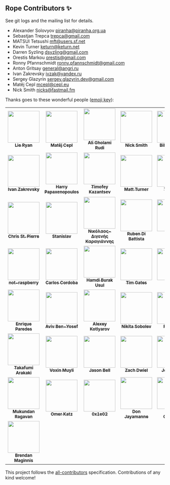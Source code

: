 ## Rope Contributors ✨

See git logs and the mailing list for details.

* Alexander Solovyov <piranha@piranha.org.ua>
* Sebastjan Trepca <trepca@gmail.com>
* MATSUI Tetsushi <mft@users.sf.net>
* Kevin Turner <keturn@keturn.net>
* Darren Syzling <dsyzling@gmail.com>
* Orestis Markou <orestis@gmail.com>
* Ronny Pfannschmidt <ronny.pfannschmidt@gmail.com>
* Anton Gritsay <general@angri.ru>
* Ivan Zakrevsky <ivzak@yandex.ru>
* Sergey Glazyrin <sergey.glazyrin.dev@gmail.com>
* Matěj Cepl <mcepl@cepl.eu>
* Nick Smith <nicks@fastmail.fm>


Thanks goes to these wonderful people ([emoji key](https://allcontributors.org/docs/en/emoji-key)):
<!-- ALL-CONTRIBUTORS-LIST:START - Do not remove or modify this section -->
<!-- prettier-ignore-start -->
<!-- markdownlint-disable -->
<table>
  <tr>
    <td align="center"><a href="https://github.com/lieryan"><img src="https://avatars.githubusercontent.com/u/1006989?v=4" width="100px;" alt=""/><br /><sub><b>Lie Ryan</b></sub></a></td>
    <td align="center"><a href="https://matej.ceplovi.cz/"><img src="https://avatars.githubusercontent.com/u/198999?v=4" width="100px;" alt=""/><br /><sub><b>Matěj Cepl</b></sub></a></td>
    <td align="center"><a href="http://litcave.rudi.ir/"><img src="https://avatars.githubusercontent.com/u/1139057?v=4" width="100px;" alt=""/><br /><sub><b>Ali Gholami Rudi</b></sub></a></td>
    <td align="center"><a href="https://github.com/soupytwist"><img src="https://avatars.githubusercontent.com/u/1455827?v=4" width="100px;" alt=""/><br /><sub><b>Nick Smith</b></sub></a></td>
    <td align="center"><a href="https://github.com/gwelymernans"><img src="https://avatars.githubusercontent.com/u/5993918?v=4" width="100px;" alt=""/><br /><sub><b>Bill Wendling</b></sub></a></td>
    <td align="center"><a href="https://github.com/sergeyglazyrindev"><img src="https://avatars.githubusercontent.com/u/2778340?v=4" width="100px;" alt=""/><br /><sub><b>sergeyglazyrindev</b></sub></a></td>
    <td align="center"><a href="https://github.com/climbus"><img src="https://avatars.githubusercontent.com/u/3043184?v=4" width="100px;" alt=""/><br /><sub><b>climbus</b></sub></a></td>
  </tr>
  <tr>
    <td align="center"><a href="https://emacsway.github.io/"><img src="https://avatars.githubusercontent.com/u/103293?v=4" width="100px;" alt=""/><br /><sub><b>Ivan Zakrevsky</b></sub></a></td>
    <td align="center"><a href="https://github.com/hpapaxen"><img src="https://avatars.githubusercontent.com/u/2028137?v=4" width="100px;" alt=""/><br /><sub><b>Harry Papaxenopoulos</b></sub></a></td>
    <td align="center"><a href="https://github.com/Levitanus"><img src="https://avatars.githubusercontent.com/u/29713891?v=4" width="100px;" alt=""/><br /><sub><b>Timofey Kazantsev</b></sub></a></td>
    <td align="center"><a href="https://mattst88.com/"><img src="https://avatars.githubusercontent.com/u/590254?v=4" width="100px;" alt=""/><br /><sub><b>Matt Turner</b></sub></a></td>
    <td align="center"><a href="https://github.com/tzing"><img src="https://avatars.githubusercontent.com/u/10195590?v=4" width="100px;" alt=""/><br /><sub><b>Tzu-ting</b></sub></a></td>
    <td align="center"><a href="https://macrolet.net/"><img src="https://avatars.githubusercontent.com/u/13713?v=4" width="100px;" alt=""/><br /><sub><b>Olof-Joachim Frahm (欧雅福)</b></sub></a></td>
    <td align="center"><a href="http://careers.stackoverflow.com/hayd"><img src="https://avatars.githubusercontent.com/u/1931852?v=4" width="100px;" alt=""/><br /><sub><b>Andy Hayden</b></sub></a></td>
  </tr>
  <tr>
    <td align="center"><a href="https://github.com/stpierre"><img src="https://avatars.githubusercontent.com/u/632407?v=4" width="100px;" alt=""/><br /><sub><b>Chris St. Pierre</b></sub></a></td>
    <td align="center"><a href="https://github.com/enomado"><img src="https://avatars.githubusercontent.com/u/707007?v=4" width="100px;" alt=""/><br /><sub><b>Stanislav</b></sub></a></td>
    <td align="center"><a href="https://github.com/Digenis"><img src="https://avatars.githubusercontent.com/u/2230180?v=4" width="100px;" alt=""/><br /><sub><b>Νικόλαος-Διγενής Καραγιάννης</b></sub></a></td>
    <td align="center"><a href="http://rdb.is/"><img src="https://avatars.githubusercontent.com/u/8077364?v=4" width="100px;" alt=""/><br /><sub><b>Ruben Di Battista</b></sub></a></td>
    <td align="center"><a href="http://www.jorgenschaefer.de/"><img src="https://avatars.githubusercontent.com/u/2500270?v=4" width="100px;" alt=""/><br /><sub><b>Jorgen Schäfer</b></sub></a></td>
    <td align="center"><a href="https://github.com/dsyzling"><img src="https://avatars.githubusercontent.com/u/8336737?v=4" width="100px;" alt=""/><br /><sub><b>Darren Syzling</b></sub></a></td>
    <td align="center"><a href="http://orestis.gr/"><img src="https://avatars.githubusercontent.com/u/9217?v=4" width="100px;" alt=""/><br /><sub><b>Orestis Markou</b></sub></a></td>
  </tr>
  <tr>
    <td align="center"><a href="https://github.com/not-raspberry"><img src="https://avatars.githubusercontent.com/u/12380813?v=4" width="100px;" alt=""/><br /><sub><b>not-raspberry</b></sub></a></td>
    <td align="center"><a href="https://github.com/ccordoba12"><img src="https://avatars.githubusercontent.com/u/365293?v=4" width="100px;" alt=""/><br /><sub><b>Carlos Cordoba</b></sub></a></td>
    <td align="center"><a href="https://github.com/hbusul"><img src="https://avatars.githubusercontent.com/u/25043169?v=4" width="100px;" alt=""/><br /><sub><b>Hamdi Burak Usul</b></sub></a></td>
    <td align="center"><a href="https://github.com/timgates42"><img src="https://avatars.githubusercontent.com/u/47873678?v=4" width="100px;" alt=""/><br /><sub><b>Tim Gates</b></sub></a></td>
    <td align="center"><a href="https://github.com/voidlily"><img src="https://avatars.githubusercontent.com/u/221749?v=4" width="100px;" alt=""/><br /><sub><b>voidlily</b></sub></a></td>
    <td align="center"><a href="https://github.com/orn688"><img src="https://avatars.githubusercontent.com/u/15459200?v=4" width="100px;" alt=""/><br /><sub><b>Oliver Newman</b></sub></a></td>
    <td align="center"><a href="https://github.com/RonnyPfannschmidt"><img src="https://avatars.githubusercontent.com/u/156838?v=4" width="100px;" alt=""/><br /><sub><b>Ronny Pfannschmidt</b></sub></a></td>
  </tr>
  <tr>
    <td align="center"><a href="https://github.com/iknite"><img src="https://avatars.githubusercontent.com/u/745710?v=4" width="100px;" alt=""/><br /><sub><b>Enrique Paredes</b></sub></a></td>
    <td align="center"><a href="https://avivbenyosef.com/"><img src="https://avatars.githubusercontent.com/u/114588?v=4" width="100px;" alt=""/><br /><sub><b>Aviv Ben-Yosef</b></sub></a></td>
    <td align="center"><a href="https://www.koterpillar.com/"><img src="https://avatars.githubusercontent.com/u/140276?v=4" width="100px;" alt=""/><br /><sub><b>Alexey Kotlyarov</b></sub></a></td>
    <td align="center"><a href="https://sobolevn.me/"><img src="https://avatars.githubusercontent.com/u/4660275?v=4" width="100px;" alt=""/><br /><sub><b>Nikita Sobolev</b></sub></a></td>
    <td align="center"><a href="https://github.com/thekrampus"><img src="https://avatars.githubusercontent.com/u/534033?v=4" width="100px;" alt=""/><br /><sub><b>Rob Kelly</b></sub></a></td>
    <td align="center"><a href="https://github.com/darren"><img src="https://avatars.githubusercontent.com/u/12817?v=4" width="100px;" alt=""/><br /><sub><b>Darren Hoo</b></sub></a></td>
    <td align="center"><a href="https://remi.rampin.org/"><img src="https://avatars.githubusercontent.com/u/426784?v=4" width="100px;" alt=""/><br /><sub><b>Remi Rampin</b></sub></a></td>
  </tr>
  <tr>
    <td align="center"><a href="https://github.com/tkf"><img src="https://avatars.githubusercontent.com/u/29282?v=4" width="100px;" alt=""/><br /><sub><b>Takafumi Arakaki</b></sub></a></td>
    <td align="center"><a href="http://permanentmarkers.nl/"><img src="https://avatars.githubusercontent.com/u/52858?v=4" width="100px;" alt=""/><br /><sub><b>Voxin Muyli</b></sub></a></td>
    <td align="center"><a href="http://jbell.net/"><img src="https://avatars.githubusercontent.com/u/2172539?v=4" width="100px;" alt=""/><br /><sub><b>Jason Bell</b></sub></a></td>
    <td align="center"><a href="https://github.com/dwiel"><img src="https://avatars.githubusercontent.com/u/29542?v=4" width="100px;" alt=""/><br /><sub><b>Zach Dwiel</b></sub></a></td>
    <td align="center"><a href="https://github.com/sirg3"><img src="https://avatars.githubusercontent.com/u/529190?v=4" width="100px;" alt=""/><br /><sub><b>Joe Ranieri</b></sub></a></td>
    <td align="center"><a href="https://github.com/dryobates"><img src="https://avatars.githubusercontent.com/u/4051569?v=4" width="100px;" alt=""/><br /><sub><b>Jakub STOLARSKI</b></sub></a></td>
    <td align="center"><a href="https://nfischer.github.io/"><img src="https://avatars.githubusercontent.com/u/5801521?v=4" width="100px;" alt=""/><br /><sub><b>Nate Fischer</b></sub></a></td>
  </tr>
  <tr>
    <td align="center"><a href="https://github.com/nonamedotc"><img src="https://avatars.githubusercontent.com/u/1994161?v=4" width="100px;" alt=""/><br /><sub><b>Mukundan Ragavan</b></sub></a></td>
    <td align="center"><a href="http://omerkatz.com/"><img src="https://avatars.githubusercontent.com/u/48936?v=4" width="100px;" alt=""/><br /><sub><b>Omer Katz</b></sub></a></td>
    <td align="center"><a href="https://github.com/0x1e02"><img src="https://avatars.githubusercontent.com/u/22116105?v=4" width="100px;" alt=""/><br /><sub><b>0x1e02</b></sub></a></td>
    <td align="center"><a href="https://github.com/DonJayamanne"><img src="https://avatars.githubusercontent.com/u/1948812?v=4" width="100px;" alt=""/><br /><sub><b>Don Jayamanne</b></sub></a></td>
    <td align="center"><a href="http://phalgun.in/"><img src="https://avatars.githubusercontent.com/u/915425?v=4" width="100px;" alt=""/><br /><sub><b>Phalgun Guduthur</b></sub></a></td>
    <td align="center"><a href="https://github.com/last-partizan"><img src="https://avatars.githubusercontent.com/u/301015?v=4" width="100px;" alt=""/><br /><sub><b>partizan</b></sub></a></td>
    <td align="center"><a href="https://keturn.net/"><img src="https://avatars.githubusercontent.com/u/83819?v=4" width="100px;" alt=""/><br /><sub><b>Kevin Turner</b></sub></a></td>
  </tr>
  <tr>
    <td align="center"><a href="https://sourcery.ai/"><img src="https://avatars.githubusercontent.com/u/1440886?v=4" width="100px;" alt=""/><br /><sub><b>Brendan Maginnis</b></sub></a></td>
  </tr>
</table>

<!-- markdownlint-restore -->
<!-- prettier-ignore-end -->

<!-- ALL-CONTRIBUTORS-LIST:END -->

This project follows the [all-contributors](https://github.com/all-contributors/all-contributors) specification. Contributions of any kind welcome!
